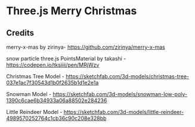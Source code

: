# Three.js Merry Christmas

## Credits

merry-x-mas by zirinya- <https://github.com/zirinya/merry-x-mas>

snow particle three.js PointsMaterial by takashi - <https://codepen.io/tksiiii/pen/MRjWzv>

Christmas Tree Model - <https://sketchfab.com/3d-models/christmas-tree-037e1ac7f30543d1b0f2635b1d1e2e1a>

Snowman Model - <https://sketchfab.com/3d-models/snowman-low-poly-1390c6cae6b34933a06a88502e284236>

Little Reindeer Model - <https://sketchfab.com/3d-models/little-reindeer-4989570252764c1cb36c90c208e328bb>
